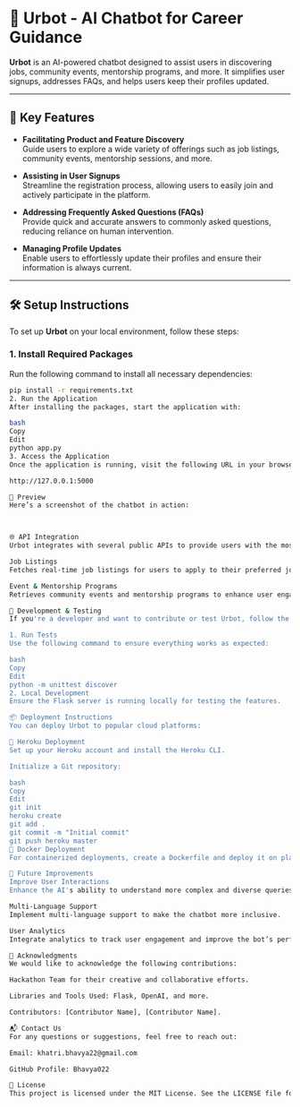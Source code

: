 # 🌟 **Urbot - AI Chatbot for Career Guidance**

**Urbot** is an AI-powered chatbot designed to assist users in discovering jobs, community events, mentorship programs, and more. It simplifies user signups, addresses FAQs, and helps users keep their profiles updated.

---

## 🎯 **Key Features**

- **Facilitating Product and Feature Discovery**  
  Guide users to explore a wide variety of offerings such as job listings, community events, mentorship sessions, and more.
  
- **Assisting in User Signups**  
  Streamline the registration process, allowing users to easily join and actively participate in the platform.
  
- **Addressing Frequently Asked Questions (FAQs)**  
  Provide quick and accurate answers to commonly asked questions, reducing reliance on human intervention.
  
- **Managing Profile Updates**  
  Enable users to effortlessly update their profiles and ensure their information is always current.

---

## 🛠️ **Setup Instructions**

To set up **Urbot** on your local environment, follow these steps:

### 1. **Install Required Packages**

Run the following command to install all necessary dependencies:

```bash
pip install -r requirements.txt
2. Run the Application
After installing the packages, start the application with:

bash
Copy
Edit
python app.py
3. Access the Application
Once the application is running, visit the following URL in your browser:

http://127.0.0.1:5000

🚀 Preview
Here’s a screenshot of the chatbot in action:



🌐 API Integration
Urbot integrates with several public APIs to provide users with the most up-to-date information:

Job Listings
Fetches real-time job listings for users to apply to their preferred job roles.

Event & Mentorship Programs
Retrieves community events and mentorship programs to enhance user engagement.

🔧 Development & Testing
If you're a developer and want to contribute or test Urbot, follow the instructions below:

1. Run Tests
Use the following command to ensure everything works as expected:

bash
Copy
Edit
python -m unittest discover
2. Local Development
Ensure the Flask server is running locally for testing the features.

📦 Deployment Instructions
You can deploy Urbot to popular cloud platforms:

🚀 Heroku Deployment
Set up your Heroku account and install the Heroku CLI.

Initialize a Git repository:

bash
Copy
Edit
git init
heroku create
git add .
git commit -m "Initial commit"
git push heroku master
🐳 Docker Deployment
For containerized deployments, create a Dockerfile and deploy it on platforms like AWS or DigitalOcean.

📝 Future Improvements
Improve User Interactions
Enhance the AI's ability to understand more complex and diverse queries.

Multi-Language Support
Implement multi-language support to make the chatbot more inclusive.

User Analytics
Integrate analytics to track user engagement and improve the bot’s performance.

🤝 Acknowledgments
We would like to acknowledge the following contributions:

Hackathon Team for their creative and collaborative efforts.

Libraries and Tools Used: Flask, OpenAI, and more.

Contributors: [Contributor Name], [Contributor Name].

📬 Contact Us
For any questions or suggestions, feel free to reach out:

Email: khatri.bhavya22@gmail.com

GitHub Profile: Bhavya022

📃 License
This project is licensed under the MIT License. See the LICENSE file for details.

